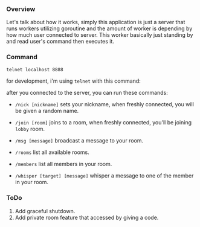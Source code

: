 ### Overview

Let's talk about how it works, simply this application is just a server that runs workers utilizing goroutine and the amount of worker is depending by how much user connected to server. This worker basically just standing by and read user's command then executes it.

### Command

```sh
telnet localhost 8888

```

for development, i'm using `telnet` with this command:

after you connected to the server, you can run these commands:

- `/nick [nickname]`
  sets your nickname, when freshly connected, you will be given a random name.

- `/join [room]`
  joins to a room, when freshly connected, you'll be joining `lobby` room.

- `/msg [message]`
  broadcast a message to your room.

- `/rooms`
  list all available rooms.

- `/members`
  list all members in your room.

- `/whisper [target] [message]`
  whisper a message to one of the member in your room.

### ToDo

1. Add graceful shutdown.
2. Add private room feature that accessed by giving a code.
